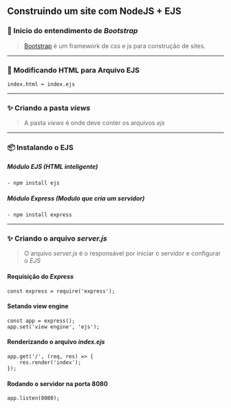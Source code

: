 ## Construindo um site com NodeJS + EJS

### 🧬 Inicio do entendimento de *Bootstrap*
>[Bootstrap](https://getbootstrap.com/) é um framework de css e js para construção de sites.
----------
### 🔧 Modificando HTML para Arquivo EJS
~~~~
index.html ➡ index.ejs
~~~~
----------
### ✨ Criando a pasta *views*
> A pasta *views* é onde deve conter os arquivos *ejs*
----------
### 📦 Instalando o EJS
##### Módulo EJS (HTML inteligente)
~~~~
- npm install ejs
~~~~
##### Módulo Express (Modulo que cria um servidor)
~~~~
- npm install express 
~~~~
----------
### ✨ Criando o arquivo *server.js*
> O arquivo *server.js* é o responsável por iniciar o servidor e configurar o *EJS*
#### Requisição do *Express*
```
const express = require('express');
```
#### Setando view engine
```
const app = express();
app.set('view engine', 'ejs');
```
#### Renderizando o arquivo *index.ejs*
```
app.get('/', (req, res) => {
    res.render('index');
});
```
#### Rodando o servidor na porta 8080
```
app.listen(8080);
```